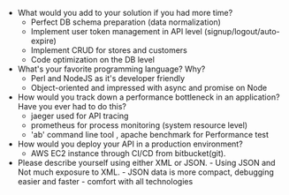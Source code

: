 - What would you add to your solution if you had more time?
	- Perfect DB schema preparation (data normalization)
	- Implement user token management in API level (signup/logout/auto-expire)
	- Implement CRUD for stores and customers
	- Code optimization on the DB level
- What's your favorite programming language? Why?
	- Perl and NodeJS as it's developer friendly
	- Object-oriented and impressed with async and promise on Node
- How would you track down a performance bottleneck in an application? Have you ever had to do this?
	- jaeger used for API tracing
	- prometheus for process monitoring (system resource level)
	- 'ab' command line tool , apache benchmark for Performance test 
- How would you deploy your API in a production environment?
	- AWS EC2 instance through CI/CD from bitbucket(git).
- Please describe yourself using either XML or JSON.
        - Using JSON and Not much exposure to XML.
        - JSON data is more compact, debugging easier and faster
        - comfort with all technologies
